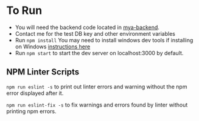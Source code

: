 # To Run

- You will need the backend code located in [mya-backend](https://github.com/emiliano-ponce/mya-backend).
- Contact me for the test DB key and other environment variables
- Run `npm install` You may need to install windows dev tools if installing on Windows [instructions here](https://github.com/kelektiv/node.bcrypt.js/wiki/Installation-Instructions#microsoft-windows)
- Run `npm start` to start the dev server on localhost:3000 by default.

## NPM Linter Scripts

`npm run eslint -s` to print out linter errors and warning without the npm error displayed after it.

`npm run eslint-fix -s` to fix warnings and errors found by linter without printing npm errors.
